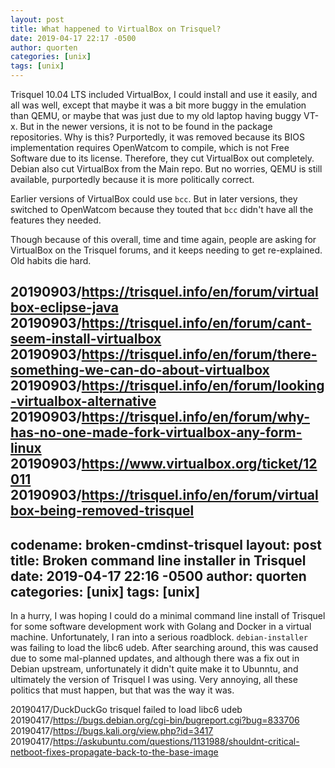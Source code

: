 ```yaml
---
layout: post
title: What happened to VirtualBox on Trisquel?
date: 2019-04-17 22:17 -0500
author: quorten
categories: [unix]
tags: [unix]
---
```


Trisquel 10.04 LTS included VirtualBox, I could install and use it
easily, and all was well, except that maybe it was a bit more buggy in
the emulation than QEMU, or maybe that was just due to my old laptop
having buggy VT-x.  But in the newer versions, it is not to be found
in the package repositories.  Why is this?  Purportedly, it was
removed because its BIOS implementation requires OpenWatcom to
compile, which is not Free Software due to its license.  Therefore,
they cut VirtualBox out completely.  Debian also cut VirtualBox from
the Main repo.  But no worries, QEMU is still available, purportedly
because it is more politically correct.

Earlier versions of VirtualBox could use `bcc`.  But in later
versions, they switched to OpenWatcom because they touted that `bcc`
didn't have all the features they needed.

Though because of this overall, time and time again, people are asking
for VirtualBox on the Trisquel forums, and it keeps needing to get
re-explained.  Old habits die hard.

20190903/https://trisquel.info/en/forum/virtualbox-eclipse-java  
20190903/https://trisquel.info/en/forum/cant-seem-install-virtualbox  
20190903/https://trisquel.info/en/forum/there-something-we-can-do-about-virtualbox  
20190903/https://trisquel.info/en/forum/looking-virtualbox-alternative  
20190903/https://trisquel.info/en/forum/why-has-no-one-made-fork-virtualbox-any-form-linux  
20190903/https://www.virtualbox.org/ticket/12011  
20190903/https://trisquel.info/en/forum/virtualbox-being-removed-trisquel
---
codename: broken-cmdinst-trisquel
layout: post
title: Broken command line installer in Trisquel
date: 2019-04-17 22:16 -0500
author: quorten
categories: [unix]
tags: [unix]
---

In a hurry, I was hoping I could do a minimal command line install of
Trisquel for some software development work with Golang and Docker in
a virtual machine.  Unfortunately, I ran into a serious roadblock.
`debian-installer` was failing to load the libc6 udeb.  After
searching around, this was caused due to some mal-planned updates, and
although there was a fix out in Debian upstream, unfortunately it
didn't quite make it to Ubunntu, and ultimately the version of
Trisquel I was using.  Very annoying, all these politics that must
happen, but that was the way it was.

20190417/DuckDuckGo trisquel failed to load libc6 udeb  
20190417/https://bugs.debian.org/cgi-bin/bugreport.cgi?bug=833706  
20190417/https://bugs.kali.org/view.php?id=3417  
20190417/https://askubuntu.com/questions/1131988/shouldnt-critical-netboot-fixes-propagate-back-to-the-base-image
